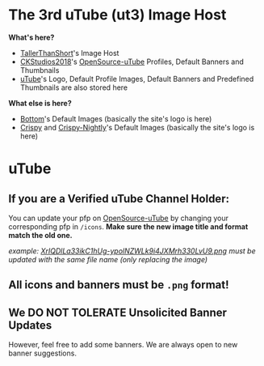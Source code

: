 # The 3rd uTube (ut3) Image Host
**What's here?**

- [TallerThanShort](https://github.com/TallerThanShort)'s Image Host
- [CKStudios2018](https://github.com/CKStudios2018)'s [OpenSource-uTube](https://ckstudios2018.github.io/OpenSource-uTube/) Profiles, Default Banners and Thumbnails
- [uTube](https://common-codes.github.io/uTube)'s Logo, Default Profile Images, Default Banners and Predefined Thumbnails are also stored here

**What else is here?**

- [Bottom](https://TallerThanShort.github.io/bottombots)'s Default Images (basically the site's logo is here)
- [Crispy](https://crispychat.tech) and [Crispy-Nightly](https://nightly.crispychat.tech/)'s Default Images (basically the site's logo is here)

# uTube
## **If you are a Verified uTube Channel Holder:**

You can update your pfp on [OpenSource-uTube](https://common-codes.github.io/uTube/) by changing your corresponding pfp in `/icons`. **Make sure the new image title and format match the old one.**

_example: [XrIQDlLa33ikC1hUg-ypolNZWLk9i4JXMrh330LvU9.png](https://TallerThanShort.github.io/ut3.ggpht/icons/XrIQDlLa33ikC1hUg-ypolNZWLk9i4JXMrh330LvU9.png) must be updated with the same file name (only replacing the image)_

## All icons and banners **must be** `.png` format!
## We DO NOT TOLERATE Unsolicited Banner Updates
However, feel free to add some banners. We are always open to new banner suggestions.
